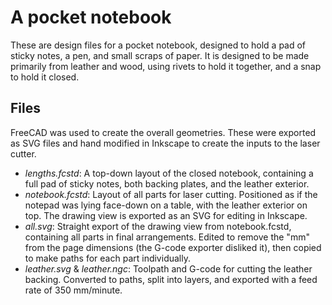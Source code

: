 A pocket notebook
=================

These are design files for a pocket notebook, designed to hold a pad of sticky
notes, a pen, and small scraps of paper.  It is designed to be made primarily
from leather and wood, using rivets to hold it together, and a snap to hold it
closed.


Files
-----

FreeCAD was used to create the overall geometries.  These were exported as SVG
files and hand modified in Inkscape to create the inputs to the laser cutter.

* _lengths.fcstd_: A top-down layout of the closed notebook, containing a full
  pad of sticky notes, both backing plates, and the leather exterior.
* _notebook.fcstd_: Layout of all parts for laser cutting.  Positioned as if
  the notepad was lying face-down on a table, with the leather exterior on top.
  The drawing view is exported as an SVG for editing in Inkscape.
* _all.svg_: Straight export of the drawing view from notebook.fcstd,
  containing all parts in final arrangements.  Edited to remove the "mm" from
  the page dimensions (the G-code exporter disliked it), then copied to make
  paths for each part individually.
* _leather.svg_ & _leather.ngc_: Toolpath and G-code for cutting the leather
  backing.  Converted to paths, split into layers, and exported with a feed
  rate of 350 mm/minute.
